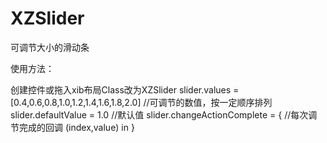 # XZSlider
可调节大小的滑动条

使用方法：

创建控件或拖入xib布局Class改为XZSlider
slider.values = [0.4,0.6,0.8,1.0,1.2,1.4,1.6,1.8,2.0]  //可调节的数值，按一定顺序排列
slider.defaultValue = 1.0 //默认值
slider.changeActionComplete = { //每次调节完成的回调
(index,value) in
}  

